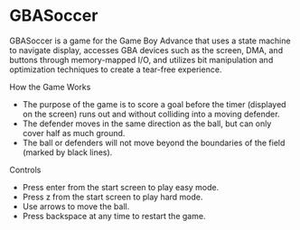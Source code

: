 # GBASoccer

GBASoccer is a game for the Game Boy Advance that uses a state machine to navigate display, accesses GBA devices such as the screen, DMA, and buttons through memory-mapped I/O, and utilizes bit manipulation and optimization techniques to create a tear-free experience.

How the Game Works
- The purpose of the game is to score a goal before the timer (displayed on the screen) runs out and without colliding into a moving defender.
- The defender moves in the same direction as the ball, but can only cover half as much ground.
- The ball or defenders will not move beyond the boundaries of the field (marked by black lines).

Controls
- Press enter from the start screen to play easy mode.
- Press z from the start screen to play hard mode.
- Use arrows to move the ball.
- Press backspace at any time to restart the game.